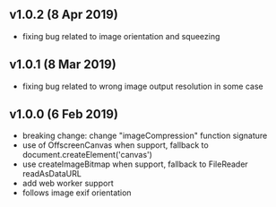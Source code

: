 ## v1.0.2 (8 Apr 2019)
* fixing bug related to image orientation and squeezing

## v1.0.1 (8 Mar 2019)
* fixing bug related to wrong image output resolution in some case

## v1.0.0 (6 Feb 2019)
* breaking change: change "imageCompression" function signature
* use of OffscreenCanvas when support, fallback to document.createElement('canvas')
* use createImageBitmap when support, fallback to FileReader readAsDataURL
* add web worker support
* follows image exif orientation